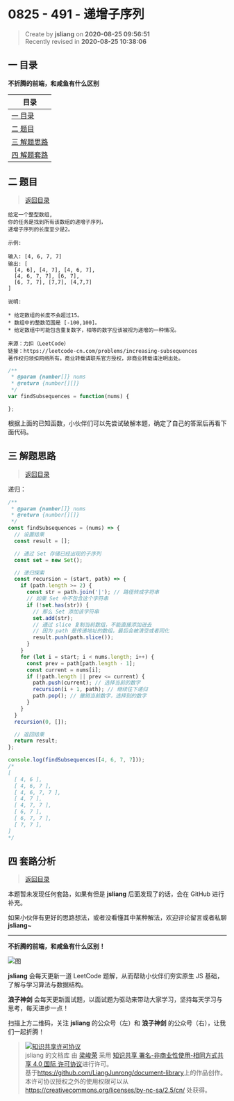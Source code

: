0825 - 491 - 递增子序列
===

> Create by **jsliang** on **2020-08-25 09:56:51**  
> Recently revised in **2020-08-25 10:38:06**

## <a name="chapter-one" id="chapter-one"></a>一 目录

**不折腾的前端，和咸鱼有什么区别**

| 目录 |
| --- |
| [一 目录](#chapter-one) |
| <a name="catalog-chapter-two" id="catalog-chapter-two"></a>[二 题目](#chapter-two) |
| <a name="catalog-chapter-three" id="catalog-chapter-three"></a>[三 解题思路](#chapter-three) |
| <a name="catalog-chapter-four" id="catalog-chapter-four"></a>[四 解题套路](#chapter-four) |

## <a name="chapter-two" id="chapter-two"></a>二 题目

> [返回目录](#chapter-one)

```
给定一个整型数组, 
你的任务是找到所有该数组的递增子序列，
递增子序列的长度至少是2。

示例:

输入: [4, 6, 7, 7]
输出: [
  [4, 6], [4, 7], [4, 6, 7], 
  [4, 6, 7, 7], [6, 7],
  [6, 7, 7], [7,7], [4,7,7]
]

说明:

* 给定数组的长度不会超过15。
* 数组中的整数范围是 [-100,100]。
* 给定数组中可能包含重复数字，相等的数字应该被视为递增的一种情况。

来源：力扣（LeetCode）
链接：https://leetcode-cn.com/problems/increasing-subsequences
著作权归领扣网络所有。商业转载请联系官方授权，非商业转载请注明出处。
```

```js
/**
 * @param {number[]} nums
 * @return {number[][]}
 */
var findSubsequences = function(nums) {

};
```

根据上面的已知函数，小伙伴们可以先尝试破解本题，确定了自己的答案后再看下面代码。

## <a name="chapter-three" id="chapter-three"></a>三 解题思路

> [返回目录](#chapter-one)

递归：

```js
/**
 * @param {number[]} nums
 * @return {number[][]}
 */
const findSubsequences = (nums) => {
  // 设置结果
  const result = [];

  // 通过 Set 存储已经出现的子序列
  const set = new Set();

  // 递归探索
  const recursion = (start, path) => {
    if (path.length >= 2) {
      const str = path.join('|'); // 路径转成字符串
      // 如果 Set 中不包含这个字符串
      if (!set.has(str)) {
        // 那么 Set 添加该字符串
        set.add(str);
        // 通过 slice 复制当前数组，不能直接添加进去
        // 因为 path 是传递地址的数组，最后会被清空或者同化
        result.push(path.slice());
      }
    }
    for (let i = start; i < nums.length; i++) {
      const prev = path[path.length - 1];
      const current = nums[i];
      if (!path.length || prev <= current) {
        path.push(current); // 选择当前的数字
        recursion(i + 1, path); // 继续往下递归
        path.pop(); // 撤销当前数字，选择别的数字
      }
    }
  }
  recursion(0, []);

  // 返回结果
  return result;
};

console.log(findSubsequences([4, 6, 7, 7]));
/*
[
  [ 4, 6 ],
  [ 4, 6, 7 ],
  [ 4, 6, 7, 7 ],
  [ 4, 7 ],
  [ 4, 7, 7 ],
  [ 6, 7 ],
  [ 6, 7, 7 ],
  [ 7, 7 ],
]
*/
```

## <a name="chapter-four" id="chapter-four"></a>四 套路分析

> [返回目录](#chapter-one)

本题暂未发现任何套路，如果有但是 **jsliang** 后面发现了的话，会在 GitHub 进行补充。

如果小伙伴有更好的思路想法，或者没看懂其中某种解法，欢迎评论留言或者私聊 **jsliang**~

---

**不折腾的前端，和咸鱼有什么区别！**

![图](https://github.com/LiangJunrong/document-library/blob/master/public-repertory/img/z-index-small.png?raw=true)

**jsliang** 会每天更新一道 LeetCode 题解，从而帮助小伙伴们夯实原生 JS 基础，了解与学习算法与数据结构。

**浪子神剑** 会每天更新面试题，以面试题为驱动来带动大家学习，坚持每天学习与思考，每天进步一点！

扫描上方二维码，关注 **jsliang** 的公众号（左）和 **浪子神剑** 的公众号（右），让我们一起折腾！

> <a rel="license" href="http://creativecommons.org/licenses/by-nc-sa/4.0/"><img alt="知识共享许可协议" style="border-width:0" src="https://i.creativecommons.org/l/by-nc-sa/4.0/88x31.png" /></a><br /><span xmlns:dct="http://purl.org/dc/terms/" property="dct:title">jsliang 的文档库</span> 由 <a xmlns:cc="http://creativecommons.org/ns#" href="https://github.com/LiangJunrong/document-library" property="cc:attributionName" rel="cc:attributionURL">梁峻荣</a> 采用 <a rel="license" href="http://creativecommons.org/licenses/by-nc-sa/4.0/">知识共享 署名-非商业性使用-相同方式共享 4.0 国际 许可协议</a>进行许可。<br />基于<a xmlns:dct="http://purl.org/dc/terms/" href="https://github.com/LiangJunrong/document-library" rel="dct:source">https://github.com/LiangJunrong/document-library</a>上的作品创作。<br />本许可协议授权之外的使用权限可以从 <a xmlns:cc="http://creativecommons.org/ns#" href="https://creativecommons.org/licenses/by-nc-sa/2.5/cn/" rel="cc:morePermissions">https://creativecommons.org/licenses/by-nc-sa/2.5/cn/</a> 处获得。
